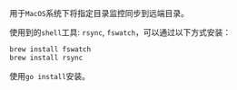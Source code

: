

用于`MacOS`系统下将指定目录监控同步到远端目录。

使用到的`shell`工具: `rsync`, `fswatch`，可以通过以下方式安装：
```bash
brew install fswatch
brew install rsync
```

使用`go install`安装。

